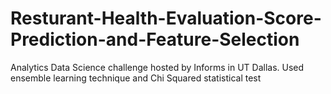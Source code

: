 # Resturant-Health-Evaluation-Score-Prediction-and-Feature-Selection
Analytics Data Science challenge hosted by Informs in UT Dallas. Used ensemble learning technique and Chi Squared statistical test 

